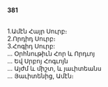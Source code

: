 **381**

\
1.Ամէն Հայր Սուրբ։\
2.Որդիդ Սուրբ։\
3.Հոգիդ Սուրբ:\
 ... Օրհնութիւն Հոր և Որդւոյ\
 ... Եվ Սրբոյ Հոգւոյն\
 ... Այժմ և միշտ, և յաւիտեանս\
 ... Յաւիտենից, Ամէն։
